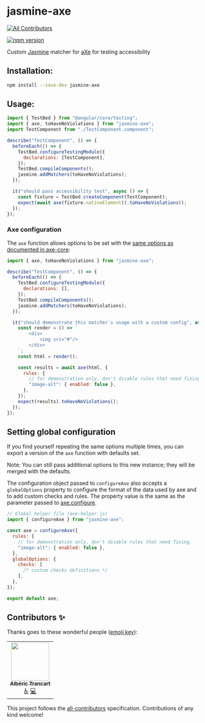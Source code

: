 # jasmine-axe
<!-- ALL-CONTRIBUTORS-BADGE:START - Do not remove or modify this section -->
[![All Contributors](https://img.shields.io/badge/all_contributors-1-orange.svg?style=flat-square)](#contributors-)
<!-- ALL-CONTRIBUTORS-BADGE:END -->

[![npm version](https://img.shields.io/npm/v/jasmine-axe.svg)](https://www.npmjs.com/package/jasmine-axe)

Custom [Jasmine](https://jasmine.github.io/) matcher for [aXe](https://github.com/dequelabs/axe-core) for testing accessibility

## Installation:

```bash
npm install --save-dev jasmine-axe
```

## Usage:

```javascript
import { TestBed } from "@angular/core/testing";
import { axe, toHaveNoViolations } from "jasmine-axe";
import TestComponent from "./TestComponent.component";

describe("TestComponent", () => {
  beforeEach(() => {
    TestBed.configureTestingModule({
      declarations: [TestComponent],
    });
    TestBed.compileComponents();
    jasmine.addMatchers(toHaveNoViolations);
  });

  it("should pass accessibility test", async () => {
    const fixture = TestBed.createComponent(TestComponent);
    expect(await axe(fixture.nativeElement)).toHaveNoViolations();
  });
});
```

### Axe configuration

The `axe` function allows options to be set with the [same options as documented in axe-core](https://github.com/dequelabs/axe-core/blob/master/doc/API.md#options-parameter):

```javascript
import { axe, toHaveNoViolations } from "jasmine-axe";

describe("TestComponent", () => {
  beforeEach(() => {
    TestBed.configureTestingModule({
      declarations: [],
    });
    TestBed.compileComponents();
    jasmine.addMatchers(toHaveNoViolations);
  });

  it("should demonstrate this matcher`s usage with a custom config", async () => {
    const render = () => `
        <div>
            <img src="#"/>
        </div>
    `;
    const html = render();

    const results = await axe(html, {
      rules: {
        // for demonstration only, don't disable rules that need fixing.
        "image-alt": { enabled: false },
      },
    });
    expect(results).toHaveNoViolations();
  });
});
```

## Setting global configuration

If you find yourself repeating the same options multiple times, you can export a version of the `axe` function with defaults set.

Note: You can still pass additional options to this new instance; they will be merged with the defaults.

The configuration object passed to `configureAxe` also accepts a `globalOptions` property to configure the format of the data used by axe and to add custom checks and rules. The property value is the same as the parameter passed to [axe.configure](https://github.com/dequelabs/axe-core/blob/master/doc/API.md#parameters-1).

```javascript
// Global helper file (axe-helper.js)
import { configureAxe } from "jasmine-axe";

const axe = configureAxe({
  rules: {
    // for demonstration only, don't disable rules that need fixing.
    "image-alt": { enabled: false },
  },
  globalOptions: {
    checks: [
      /* custom checks definitions */
    ],
  },
});

export default axe;
```

## Contributors ✨

Thanks goes to these wonderful people ([emoji key](https://allcontributors.org/docs/en/emoji-key)):

<!-- ALL-CONTRIBUTORS-LIST:START - Do not remove or modify this section -->
<!-- prettier-ignore-start -->
<!-- markdownlint-disable -->
<table>
  <tr>
    <td align="center"><a href="http://alberic.trancart.net/"><img src="https://avatars.githubusercontent.com/u/6317823?v=4?s=100" width="100px;" alt=""/><br /><sub><b>Albéric Trancart</b></sub></a><br /><a href="#a11y-AlbericTrancart" title="Accessibility">️️️️♿️</a> <a href="https://github.com/theodo/jasmine-axe/commits?author=AlbericTrancart" title="Code">💻</a></td>
  </tr>
</table>

<!-- markdownlint-restore -->
<!-- prettier-ignore-end -->

<!-- ALL-CONTRIBUTORS-LIST:END -->

This project follows the [all-contributors](https://github.com/all-contributors/all-contributors) specification. Contributions of any kind welcome!